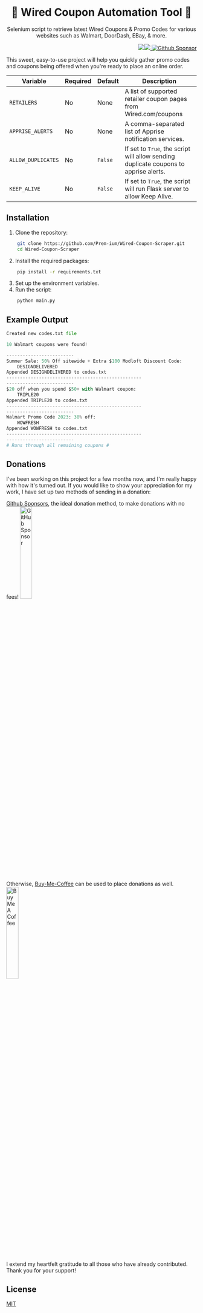 <h1 align="center">🛒 Wired Coupon Automation Tool 💸 </h1>

<p align="center">Selenium script to retrieve latest Wired Coupons & Promo Codes for various websites such as Walmart, DoorDash, EBay, & more.</p>

<p align="right"> 
        <img src="https://img.shields.io/badge/python-3670A0?style=for-the-badge&logo=python&logoColor=ffdd54"/><img src="https://img.shields.io/badge/-selenium-%43B02A?style=for-the-badge&logo=selenium&logoColor=white"/><a href="https://github.com/sponsors/Prem-ium" target="_blank">
        <img src="https://img.shields.io/badge/sponsor-30363D?style=for-the-badge&logo=GitHub-Sponsors&logoColor=#EA4AA" alt="Github Sponsor"/></a>
</p>

This sweet, easy-to-use project will help you quickly gather promo codes and coupons being offered when you're ready to place an online order. 

| Variable         | Required | Default | Description |
| ---------------- | -------- | ------- | ----------- |
| `RETAILERS` | No       | None    | A list of supported retailer coupon pages from Wired.com/coupons |
| `APPRISE_ALERTS` | No       | None    | A comma-separated list of Apprise notification services. |
| `ALLOW_DUPLICATES` | No    | `False` | If set to `True`, the script will allow sending duplicate coupons to apprise alerts. |
| `KEEP_ALIVE` | No    | `False` | If set to `True`, the script will run Flask server to allow Keep Alive. |

## Installation
1. Clone the repository:
```bash
    git clone https://github.com/Prem-ium/Wired-Coupon-Scraper.git
    cd Wired-Coupon-Scraper
```
2. Install the required packages:
```bash
    pip install -r requirements.txt
```
3. Set up the environment variables.
4. Run the script:
``` bash
    python main.py
```


## Example Output

```Python
Created new codes.txt file

10 Walmart coupons were found!

-------------------------
Summer Sale: 50% Off sitewide + Extra $100 Modloft Discount Code:
	DESIGNDELIVERED	
Appended DESIGNDELIVERED to codes.txt
--------------------------------------------------
-------------------------
$20 off when you spend $50+ with Walmart coupon:
	TRIPLE20	
Appended TRIPLE20 to codes.txt
--------------------------------------------------
-------------------------
Walmart Promo Code 2023: 30% off:
	WOWFRESH	
Appended WOWFRESH to codes.txt
--------------------------------------------------
-------------------------
# Runs through all remaining coupons #
```


## Donations

I've been working on this project for a few months now, and I'm really happy with how it's turned out. 
If you would like to show your appreciation for my work, I have set up two methods of sending in a donation: 

<a href="https://github.com/sponsors/Prem-ium">Github Sponsors</a>, the ideal donation method, to make donations with no fees!
<a href="https://github.com/sponsors/Prem-ium" target="_blank">
        <img src="https://img.shields.io/badge/sponsor-30363D?style=for-the-badge&logo=GitHub-Sponsors&logoColor=#EA4AAA" alt="GitHub Sponsor" img width="25%">
</a>

Otherwise, <a href="https://www.buymeacoffee.com/prem.ium">Buy-Me-Coffee</a> can be used to place donations as well. 
<a href="https://www.buymeacoffee.com/prem.ium" target="_blank">
        <img src="https://raw.githubusercontent.com/Prem-ium/youtube-analytics-bot/main/output-examples/media/coffee-logo.png" alt="Buy Me A Coffee" img width="25%">
</a>

I extend my heartfelt gratitude to all those who have already contributed. 
Thank you for your support!

## License

[MIT](https://choosealicense.com/licenses/mit/)


